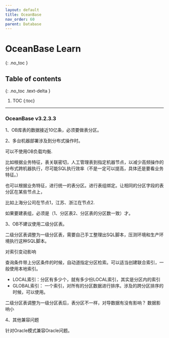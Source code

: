 ```yaml
---
layout: default
title: OceanBase 
nav_order: 60
parent: Database
---
```


# OceanBase Learn
{: .no_toc }

## Table of contents
{: .no_toc .text-delta }

1. TOC
{:toc}

--- 

### OceanBase v3.2.3.3


1、OB库表的数据接近10亿条，必须要做表分区。


2、多台机器部署涉及到分布式操作时。

可以不使用OB负载均衡.

比如根据业务特征，表关联密切，人工管理表到指定机器节点，以减少高频操作的分布式跨机器执行，尽可能SQL执行效率（不是一定可以提高，具体还是要看业务特征。）

也可以根据业务特征，进行统一的表分区。进行表组绑定。让相同的分区字段的表分区在某些节点上，

比如上海分公司在节点1，江苏、浙江在节点2.

如果要建表组，必须是（1、分区表2、分区表的分区数一致）才。


3、OB不建议使用二级分区表。

二级分区表调整为一级分区表，需要自己手工整理出SQL脚本，压测环境和生产环境执行这种SQL脚本。

对索引变动影响

查询条件带上分区条件的时候，自动道指定分区检索。可以适当创建联合索引，一般使用本地索引。

- LOCAL索引：分区有多少个，就有多少份LOCAL索引，其实是分区内的索引
- GLOBAL索引： 一个索引，对所有的分区数据进行排序。涉及的跨分区排序的时候，可以使用。

二级分区表调整为一级分区表后，表分区不一样，对导数据有没有影响？
数据影响小


4、其他兼容问题

针对Oracle模式兼容Oracle问题。


